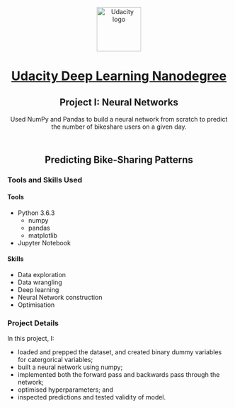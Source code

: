 <p align="center">
  <a href="https://www.udacity.com/">
    <img src='https://course_report_production.s3.amazonaws.com/rich/rich_files/rich_files/5511/s300/udacity-logo.png' alt="Udacity logo" width = 100px>
   </a>
</p>

<h1 align="center"><a href = "https://www.udacity.com/course/deep-learning-nanodegree--nd101"> Udacity Deep Learning Nanodegree </a></h1>
<h2 align="center">Project I: Neural Networks<br></h2>
<p align="center">Used NumPy and Pandas to build a neural network from scratch to predict the number of bikeshare users on a given day.</p>
<h2 align="center"><br>Predicting Bike-Sharing Patterns<br></h2>


### Tools and Skills Used

#### Tools
- Python 3.6.3
  - numpy
  - pandas
  - matplotlib
- Jupyter Notebook

#### Skills
- Data exploration
- Data wrangling
- Deep learning
- Neural Network construction
- Optimisation

### Project Details

In this project, I: 
- loaded and prepped the dataset, and created binary dummy variables for catergorical variables;
- built a neural network using numpy;
- implemented both the forward pass and backwards pass through the network;
- optimised hyperparameters; and 
- inspected predictions and tested validity of model.
